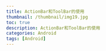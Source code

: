 ```yaml
---
title: ActionBar和ToolBar的使用
thumbnail: /thumbnail/img19.jpg
toc: true
description: ActionBar和ToolBar的使用
categories: Android
tags: [Android]
---
```


